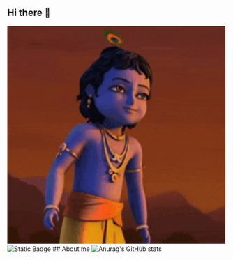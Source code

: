 ## Hi there 👋


<img src="https://github.com/NikolayKuwera/NikolayKuwera/blob/main/little-krishna-krishna.gif" alt="The unlimited" width="500">

<img alt="Static Badge" src="https://img.shields.io/badge/Py-Python-brightgreen?logo=python">
## About me
<img alt="Anurag's GitHub stats" scc="https://github-readme-stats.vercel.app/api?username=NikolayKuwera_icons=true&theme=radical">

